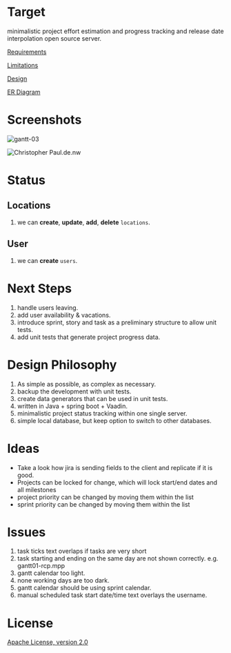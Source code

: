 # Target

minimalistic project effort estimation and progress tracking and release date interpolation open source server.

[Requirements](https://github.com/kunterbunt2/project-hub/wiki/Requirements)

[Limitations](https://github.com/kunterbunt2/project-hub/wiki/Limitations)

[Design](https://github.com/kunterbunt2/project-hub/wiki/Design)

[ER Diagram](https://github.com/kunterbunt2/project-hub/wiki/ER-Diagram)

# Screenshots

![gantt-03](https://raw.githubusercontent.com/wiki/kunterbunt2/project-hub/gantt/gantt-01.svg)

![Christopher Paul.de.nw](https://raw.githubusercontent.com/wiki/kunterbunt2/project-hub/calendar/Christopher%20Paul.de.nw.svg)

# Status

## Locations

1. we can **create**, **update**, **add**, **delete** `locations`.

## User

1. we can **create** `users`.

# Next Steps

1. handle users leaving.
2. add user availability & vacations.
3. introduce sprint, story and task as a preliminary structure to allow unit tests.
4. add unit tests that generate project progress data.

# Design Philosophy

1. As simple as possible, as complex as necessary.
2. backup the development with unit tests.
3. create data generators that can be used in unit tests.
4. written in Java + spring boot + Vaadin.
5. minimalistic project status tracking within one single server.
6. simple local database, but keep option to switch to other databases.

# Ideas

- Take a look how jira is sending fields to the client and replicate if it is good.
- Projects can be locked for change, which will lock start/end dates and all milestones
- project priority can be changed by moving them within the list
- sprint priority can be changed by moving them within the list

# Issues

1. task ticks text overlaps if tasks are very short
2. task starting and ending on the same day are not shown correctly. e.g. gantt01-rcp.mpp
2. gantt calendar too light.
3. none working days are too dark.
4. gantt calendar should be using sprint calendar.
5. manual scheduled task start date/time text overlays the username.

# License

[Apache License, version 2.0](https://github.com/kunterbunt2/project-hub/blob/main/LICENSE)

